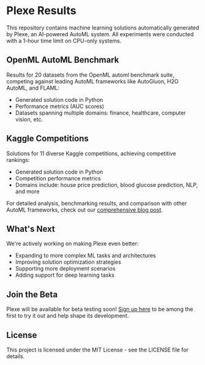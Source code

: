# Plexe Results

This repository contains machine learning solutions automatically generated by Plexe, an AI-powered AutoML system. All experiments were conducted with a 1-hour time limit on CPU-only systems.

## OpenML AutoML Benchmark
Results for 20 datasets from the OpenML automl benchmark suite, competing against leading AutoML frameworks like AutoGluon, H2O AutoML, and FLAML:
- Generated solution code in Python
- Performance metrics (AUC scores)
- Datasets spanning multiple domains: finance, healthcare, computer vision, etc.

## Kaggle Competitions 
Solutions for 11 diverse Kaggle competitions, achieving competitive rankings:
- Generated solution code in Python
- Competition performance metrics
- Domains include: house price prediction, blood glucose prediction, NLP, and more

For detailed analysis, benchmarking results, and comparison with other AutoML frameworks, check out our [comprehensive blog post](link).

## What's Next
We're actively working on making Plexe even better:
- Expanding to more complex ML tasks and architectures
- Improving solution optimization strategies
- Supporting more deployment scenarios
- Adding support for deep learning tasks

## Join the Beta
Plexe will be available for beta testing soon! [Sign up here](link) to be among the first to try it out and help shape its development.

## License

This project is licensed under the MIT License - see the LICENSE file for details.